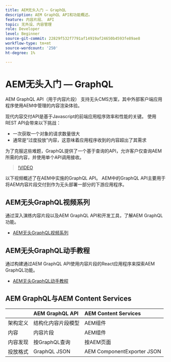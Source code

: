 ```yaml
---
title: AEM无头入门 — GraphQL
description: AEM GraphQL API和功能概述。
feature: 内容片段、 API
topic: 无外设、内容管理
role: Developer
level: Beginner
source-git-commit: 22829f532f7791af14919af24650b4593fe89ae8
workflow-type: tm+mt
source-wordcount: '250'
ht-degree: 1%

---
```



# AEM无头入门 — GraphQL

AEM GraphQL API（用于内容片段）
支持无头CMS方案，其中外部客户端应用程序使用AEM中管理的内容渲染体验。

现代内容交付API是基于Javascript的前端应用程序效率和性能的关键。 使用REST API会带来以下挑战：

* 一次获取一个对象的请求数量很大
* 通常是“过度投放”内容，这意味着应用程序收到的内容超出了其需求

为了克服这些难题，GraphQL提供了一个基于查询的API，允许客户仅查询AEM所需的内容，并使用单个API调用接收。

>[!VIDEO](https://video.tv.adobe.com/v/328618/?quality=12&learn=on)

以下视频概述了在AEM中实施的GraphQL API。 AEM中的GraphQL API主要用于将AEM内容片段交付到作为无头部署一部分的下游应用程序。

## AEM无头GraphQL视频系列

通过深入演练内容片段以及AEM GraphQL API和开发工具，了解AEM GraphQL功能。

* [AEM无头GraphQL视频系列](./video-series/modeling-basics.md)

## AEM无头GraphQL动手教程

通过构建通过AEM GraphQL API使用内容片段的React应用程序来探索AEM GraphQL功能。

* [AEM无头GraphQL动手教程](./multi-step/overview.md)

## AEM GraphQL与AEM Content Services

|  | AEM GraphQL API | AEM Content Services |
|--------------------------------|:-----------------|:---------------------|
| 架构定义 | 结构化内容片段模型 | AEM组件 |
| 内容 | 内容片段 | AEM组件 |
| 内容发现 | 按GraphQL查询 | 按AEM页面 |
| 投放格式 | GraphQL JSON | AEM ComponentExporter JSON |